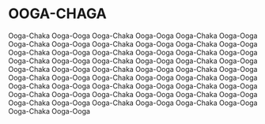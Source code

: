# OOGA-CHAGA
Ooga-Chaka Ooga-Ooga
Ooga-Chaka Ooga-Ooga
Ooga-Chaka Ooga-Ooga
Ooga-Chaka Ooga-Ooga
Ooga-Chaka Ooga-Ooga
Ooga-Chaka Ooga-Ooga
Ooga-Chaka Ooga-Ooga
Ooga-Chaka Ooga-Ooga
Ooga-Chaka Ooga-Ooga
Ooga-Chaka Ooga-Ooga
Ooga-Chaka Ooga-Ooga
Ooga-Chaka Ooga-Ooga
Ooga-Chaka Ooga-Ooga
Ooga-Chaka Ooga-Ooga
Ooga-Chaka Ooga-Ooga
Ooga-Chaka Ooga-Ooga
Ooga-Chaka Ooga-Ooga
Ooga-Chaka Ooga-Ooga
Ooga-Chaka Ooga-Ooga
Ooga-Chaka Ooga-Ooga
Ooga-Chaka Ooga-Ooga
Ooga-Chaka Ooga-Ooga
Ooga-Chaka Ooga-Ooga
Ooga-Chaka Ooga-Ooga
Ooga-Chaka Ooga-Ooga
Ooga-Chaka Ooga-Ooga
Ooga-Chaka Ooga-Ooga
Ooga-Chaka Ooga-Ooga
